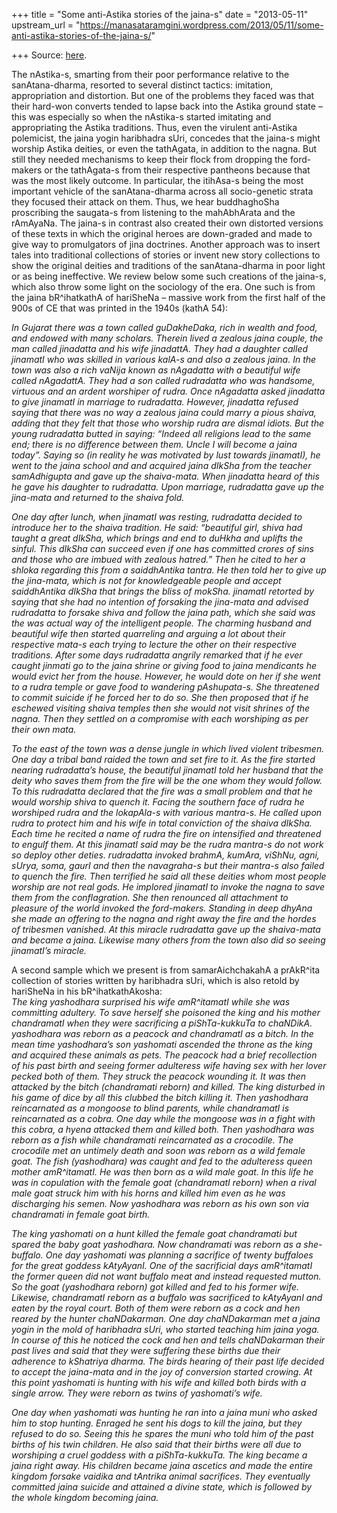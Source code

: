 +++
title = "Some anti-Astika stories of the jaina-s"
date = "2013-05-11"
upstream_url = "https://manasataramgini.wordpress.com/2013/05/11/some-anti-astika-stories-of-the-jaina-s/"

+++
Source: [here](https://manasataramgini.wordpress.com/2013/05/11/some-anti-astika-stories-of-the-jaina-s/).

The nAstika-s, smarting from their poor performance relative to the sanAtana-dharma, resorted to several distinct tactics: imitation, appropriation and distortion. But one of the problems they faced was that their hard-won converts tended to lapse back into the Astika ground state – this was especially so when the nAstika-s started imitating and appropriating the Astika traditions. Thus, even the virulent anti-Astika polemicist, the jaina yogin haribhadra sUri, concedes that the jaina-s might worship Astika deities, or even the tathAgata, in addition to the nagna. But still they needed mechanisms to keep their flock from dropping the ford-makers or the tathAgata-s from their respective pantheons because that was the most likely outcome. In particular, the itihAsa-s being the most important vehicle of the sanAtana-dharma across all socio-genetic strata they focused their attack on them. Thus, we hear buddhaghoSha proscribing the saugata-s from listening to the mahAbhArata and the rAmAyaNa. The jaina-s in contrast also created their own distorted versions of these texts in which the original heroes are down-graded and made to give way to promulgators of jina doctrines. Another approach was to insert tales into traditional collections of stories or invent new story collections to show the original deities and traditions of the sanAtana-dharma in poor light or as being ineffective. We review below some such creations of the jaina-s, which also throw some light on the sociology of the era. One such is from the jaina bR^ihatkathA of hariSheNa – massive work from the first half of the 900s of CE that was printed in the 1940s (kathA 54):

*In Gujarat there was a town called guDakheDaka, rich in wealth and food, and endowed with many scholars. Therein lived a zealous jaina couple, the man called jinadatta and his wife jinadattA. They had a daughter called jinamatI who was skilled in various kalA-s and also a zealous jaina. In the town was also a rich vaNija known as nAgadatta with a beautiful wife called nAgadattA. They had a son called rudradatta who was handsome, virtuous and an ardent worshiper of rudra. Once nAgadatta asked jinadatta to give jinamatI in marriage to rudradatta. However, jinadatta refused saying that there was no way a zealous jaina could marry a pious shaiva, adding that they felt that those who worship rudra are dismal idiots. But the young rudradatta butted in saying: “Indeed all religions lead to the same end; there is no difference between them. Uncle I will become a jaina today”. Saying so (in reality he was motivated by lust towards jinamatI), he went to the jaina school and and acquired jaina dIkSha from the teacher samAdhigupta and gave up the shaiva-mata. When jinadatta heard of this he gave his daughter to rudradatta. Upon marriage, rudradatta gave up the jina-mata and returned to the shaiva fold.*

*One day after lunch, when jinamatI was resting, rudradatta decided to introduce her to the shaiva tradition. He said: “beautiful girl, shiva had taught a great dIkSha, which brings and end to duHkha and uplifts the sinful. This dIkSha can succeed even if one has committed crores of sins and those who are imbued with zealous hatred.” Then he cited to her a shloka regarding this from a saiddhAntika tantra. He then told her to give up the jina-mata, which is not for knowledgeable people and accept saiddhAntika dIkSha that brings the bliss of mokSha. jinamatI retorted by saying that she had no intention of forsaking the jina-mata and advised rudradatta to forsake shiva and follow the jaina path, which she said was the was actual way of the intelligent people. The charming husband and beautiful wife then started quarreling and arguing a lot about their respective mata-s each trying to lecture the other on their respective traditions. After some days rudradatta angrily remarked that if he ever caught jinmati go to the jaina shrine or giving food to jaina mendicants he would evict her from the house. However, he would dote on her if she went to a rudra temple or gave food to wandering pAshupata-s. She threatened to commit suicide if he forced her to do so. She then proposed that if he eschewed visiting shaiva temples then she would not visit shrines of the nagna. Then they settled on a compromise with each worshiping as per their own mata.*

*To the east of the town was a dense jungle in which lived violent tribesmen. One day a tribal band raided the town and set fire to it. As the fire started nearing rudradatta’s house, the beautiful jinamatI told her husband that the deity who saves them from the fire will be the one whom they would follow. To this rudradatta declared that the fire was a small problem and that he would worship shiva to quench it. Facing the southern face of rudra he worshiped rudra and the lokapAla-s with various mantra-s. He called upon rudra to protect him and his wife in total conviction of the shaiva dIkSha. Each time he recited a name of rudra the fire on intensified and threatened to engulf them. At this jinamatI said may be the rudra mantra-s do not work so deploy other deties. rudradatta invoked brahmA, kumAra, viShNu, agni, sUrya, soma, gaurI and then the navagraha-s but their mantra-s also failed to quench the fire. Then terrified he said all these deities whom most people worship are not real gods. He implored jinamatI to invoke the nagna to save them from the conflagration. She then renounced all attachment to pleasure of the world invoked the ford-makers. Standing in deep dhyAna she made an offering to the nagna and right away the fire and the hordes of tribesmen vanished. At this miracle rudradatta gave up the shaiva-mata and became a jaina. Likewise many others from the town also did so seeing jinamatI’s miracle.*

A second sample which we present is from samarAichchakahA a prAkR^ita collection of stories written by haribhadra sUri, which is also retold by hariSheNa in his bR^ihatkathAkosha:  
*The king yashodhara surprised his wife amR^itamatI while she was
committing adultery. To save herself she poisoned the king and his mother chandramatI when they were sacrificing a piShTa-kukkuTa to chaNDikA. yashodhara was reborn as a peacock and chandramatI as a bitch. In the mean time yashodhara’s son yashomati ascended the throne as the king and acquired these animals as pets. The peacock had a brief recollection of his past birth and seeing former adulteress wife having sex with her lover pecked both of them. They struck the peacock wounding it. It was then attacked by the bitch (chandramati reborn) and killed. The king disturbed in his game of dice by all this clubbed the bitch killing it. Then yashodhara reincarnated as a mongoose to blind parents, while chandramatI is reincarnated as a cobra. One day while the mongoose was in a fight with this cobra, a hyena attacked them and killed both. Then yashodhara was reborn as a fish while chandramati reincarnated as a crocodile. The crocodile met an untimely death and soon was reborn as a wild female goat. The fish (yashodhara) was caught and fed to the adulteress queen mother amR^itamatI. He was then born as a wild male goat. In this life he was in copulation with the female goat
(chandramatI reborn) when a rival male goat struck him with his horns
and killed him even as he was discharging his semen. Now yashodhara was reborn as his own son via chandramati in female goat birth.*

*The king yashomati on a hunt killed the female goat chandramati but spared the baby goat yashodhara. Now chandramati was reborn as a she-buffalo. One day yashomati was planning a sacrifice of twenty buffaloes for the great goddess kAtyAyanI. One of the sacrificial days amR^itamatI the former queen did not want buffalo meat and instead requested mutton. So the goat (yashodhara reborn) got killed and fed to his former wife. Likewise, chandramatI reborn as a buffalo was sacrificed to kAtyAyanI and eaten by the royal court. Both of them were reborn as a cock and hen reared by the hunter chaNDakarman. One day chaNDakarman met a jaina yogin in the mold of haribhadra sUri, who started teaching him jaina yoga. In course of this he noticed the cock and hen and tells chaNDakarman their past lives and said that they were suffering these births due their adherence to kShatriya dharma. The birds hearing of their past life decided to accept the jaina-mata and in the joy of conversion started crowing. At this point yashomati is hunting with his wife and killed both birds with a single arrow. They were reborn as twins of yashomati’s wife.*

*One day when yashomati was hunting he ran into a jaina muni who asked him to stop hunting. Enraged he sent his dogs to kill the jaina, but they refused to do so. Seeing this he spares the muni who told him of the past births of his twin children. He also said that their births were all due to worshiping a cruel goddess with a piShTa-kukkuTa. The king became a jaina right away. His children became jaina ascetics and made the entire kingdom forsake vaidika and tAntrika animal sacrifices. They eventually committed jaina suicide and attained a divine state, which is followed by the whole kingdom becoming jaina.*

